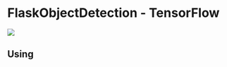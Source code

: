 # FlaskObjectDetection - TensorFlow

[![](images/logo.png)](https://www.tensorflow.org/)

## Using

